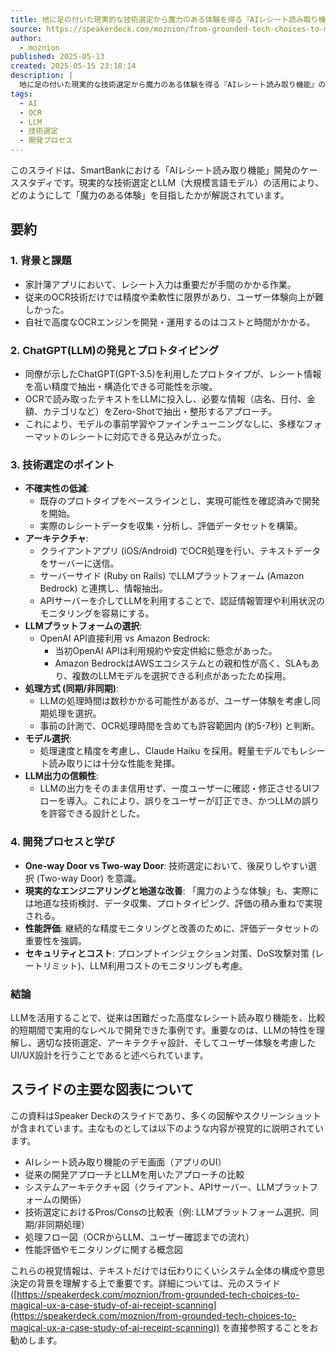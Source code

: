 ```yaml
---
title: 地に足の付いた現実的な技術選定から魔力のある体験を得る『AIレシート読み取り機能』のケーススタ...
source: https://speakerdeck.com/moznion/from-grounded-tech-choices-to-magical-ux-a-case-study-of-ai-receipt-scanning
author:
  - moznion
published: 2025-05-13
created: 2025-05-15 23:18:14
description: |
  地に足の付いた現実的な技術選定から魔力のある体験を得る『AIレシート読み取り機能』のケーススタディ。Findy主催の【技術選定を突き詰める】Online Conferenc​​e 2025での発表資料。
tags:
  - AI
  - OCR
  - LLM
  - 技術選定
  - 開発プロセス
---
```


このスライドは、SmartBankにおける「AIレシート読み取り機能」開発のケーススタディです。現実的な技術選定とLLM（大規模言語モデル）の活用により、どのようにして「魔力のある体験」を目指したかが解説されています。

## 要約

### 1. 背景と課題

* 家計簿アプリにおいて、レシート入力は重要だが手間のかかる作業。
* 従来のOCR技術だけでは精度や柔軟性に限界があり、ユーザー体験向上が難しかった。
* 自社で高度なOCRエンジンを開発・運用するのはコストと時間がかかる。

### 2. ChatGPT(LLM)の発見とプロトタイピング

* 同僚が示したChatGPT(GPT-3.5)を利用したプロトタイプが、レシート情報を高い精度で抽出・構造化できる可能性を示唆。
* OCRで読み取ったテキストをLLMに投入し、必要な情報（店名、日付、金額、カテゴリなど）をZero-Shotで抽出・整形するアプローチ。
* これにより、モデルの事前学習やファインチューニングなしに、多様なフォーマットのレシートに対応できる見込みが立った。

### 3. 技術選定のポイント

* **不確実性の低減**:
  * 既存のプロトタイプをベースラインとし、実現可能性を確認済みで開発を開始。
  * 実際のレシートデータを収集・分析し、評価データセットを構築。
* **アーキテクチャ**:
  * クライアントアプリ (iOS/Android) でOCR処理を行い、テキストデータをサーバーに送信。
  * サーバーサイド (Ruby on Rails) でLLMプラットフォーム (Amazon Bedrock) と連携し、情報抽出。
  * APIサーバーを介してLLMを利用することで、認証情報管理や利用状況のモニタリングを容易にする。
* **LLMプラットフォームの選択**:
  * OpenAI API直接利用 vs Amazon Bedrock:
    * 当初OpenAI APIは利用規約や安定供給に懸念があった。
    * Amazon BedrockはAWSエコシステムとの親和性が高く、SLAもあり、複数のLLMモデルを選択できる利点があったため採用。
* **処理方式 (同期/非同期)**:
  * LLMの処理時間は数秒かかる可能性があるが、ユーザー体験を考慮し同期処理を選択。
  * 事前の計測で、OCR処理時間を含めても許容範囲内 (約5-7秒) と判断。
* **モデル選択**:
  * 処理速度と精度を考慮し、Claude Haiku を採用。軽量モデルでもレシート読み取りには十分な性能を発揮。
* **LLM出力の信頼性**:
  * LLMの出力をそのまま信用せず、一度ユーザーに確認・修正させるUIフローを導入。これにより、誤りをユーザーが訂正でき、かつLLMの誤りを許容できる設計とした。

### 4. 開発プロセスと学び

* **One-way Door vs Two-way Door**: 技術選定において、後戻りしやすい選択 (Two-way Door) を意識。
* **現実的なエンジニアリングと地道な改善**: 「魔力のような体験」も、実際には地道な技術検討、データ収集、プロトタイピング、評価の積み重ねで実現される。
* **性能評価**: 継続的な精度モニタリングと改善のために、評価データセットの重要性を強調。
* **セキュリティとコスト**: プロンプトインジェクション対策、DoS攻撃対策 (レートリミット)、LLM利用コストのモニタリングも考慮。

### 結論

LLMを活用することで、従来は困難だった高度なレシート読み取り機能を、比較的短期間で実用的なレベルで開発できた事例です。重要なのは、LLMの特性を理解し、適切な技術選定、アーキテクチャ設計、そしてユーザー体験を考慮したUI/UX設計を行うことであると述べられています。

## スライドの主要な図表について

この資料はSpeaker Deckのスライドであり、多くの図解やスクリーンショットが含まれています。主なものとしては以下のような内容が視覚的に説明されています。

* AIレシート読み取り機能のデモ画面（アプリのUI）
* 従来の開発アプローチとLLMを用いたアプローチの比較
* システムアーキテクチャ図（クライアント、APIサーバー、LLMプラットフォームの関係）
* 技術選定におけるPros/Consの比較表（例: LLMプラットフォーム選択、同期/非同期処理）
* 処理フロー図（OCRからLLM、ユーザー確認までの流れ）
* 性能評価やモニタリングに関する概念図

これらの視覚情報は、テキストだけでは伝わりにくいシステム全体の構成や意思決定の背景を理解する上で重要です。詳細については、元のスライド ([https://speakerdeck.com/moznion/from-grounded-tech-choices-to-magical-ux-a-case-study-of-ai-receipt-scanning](https://speakerdeck.com/moznion/from-grounded-tech-choices-to-magical-ux-a-case-study-of-ai-receipt-scanning)) を直接参照することをお勧めします。
